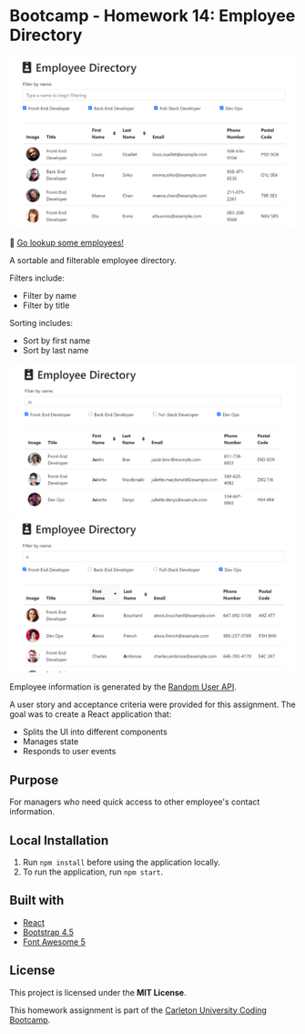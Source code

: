 # Bootcamp - Homework 14: Employee Directory

![Employee Directory Homepage](./img/home.png)

:link: [Go lookup some employees!](https://serene-escarpment-10194.herokuapp.com/)

A sortable and filterable employee directory.

Filters include:

- Filter by name
- Filter by title

Sorting includes:

- Sort by first name
- Sort by last name

![Filtered Employees](./img/name-title-filter.png)
![Sorted Employees](./img/name-title-sort.png)

Employee information is generated by the [Random User API](https://randomuser.me/).

A user story and acceptance criteria were provided for this assignment. The goal was to create a React application that:

- Splits the UI into different components
- Manages state
- Responds to user events

## Purpose

For managers who need quick access to other employee's contact information.

## Local Installation

1. Run `npm install` before using the application locally.
2. To run the application, run `npm start`.

## Built with

- [React](https://reactjs.org/)
- [Bootstrap 4.5](https://www.npmjs.com/package/bootstrap)
- [Font Awesome 5](https://fontawesome.com/)

## License

This project is licensed under the **MIT License**.

This homework assignment is part of the [Carleton University Coding Bootcamp](https://bootcamp.carleton.ca/).
